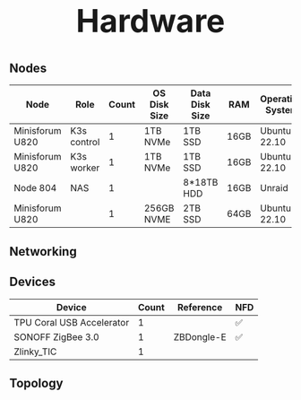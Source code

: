 <h1 align="center"><div align="center">

# Hardware

</div>
</h1>

## Nodes

| Node            | Role        | Count | OS Disk Size | Data Disk Size | RAM  | Operating System |
|-----------------|-------------|-------|--------------|----------------|------|------------------|
| Minisforum U820 | K3s control | 1     | 1TB NVMe     | 1TB SSD        | 16GB | Ubuntu 22.10     |
| Minisforum U820 | K3s worker  | 1     | 1TB NVMe     | 1TB SSD        | 16GB | Ubuntu 22.10     |
| Node 804        | NAS         | 1     |              | 8*18TB HDD     | 16GB | Unraid           |
| Minisforum U820 |             | 1     | 256GB NVME   | 2TB SSD        | 64GB | Ubuntu 22.10     |

## Networking

## Devices

| Device                    | Count | Reference  | NFD |
|---------------------------|-------|------------|-----|
| TPU Coral USB Accelerator | 1     |            | ✅   |
| SONOFF ZigBee 3.0         | 1     | ZBDongle-E | ✅   |
| Zlinky_TIC                | 1     |            |     |



## Topology

